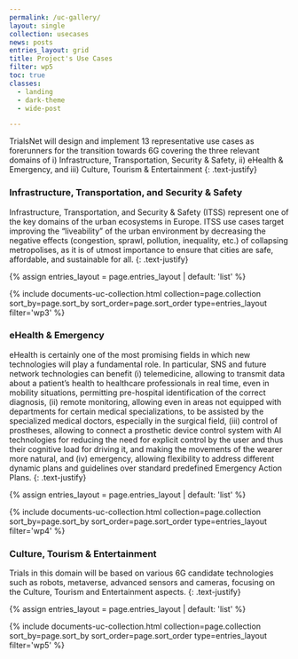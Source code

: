 ```yaml
---
permalink: /uc-gallery/
layout: single
collection: usecases
news: posts
entries_layout: grid
title: Project's Use Cases
filter: wp5
toc: true
classes:
  - landing
  - dark-theme
  - wide-post

---
```


TrialsNet will design and implement 13 representative use cases as forerunners for the transition towards 6G covering the three relevant domains of i) Infrastructure, Transportation, Security & Safety, ii) eHealth & Emergency, and iii) Culture, Tourism & Entertainment
{: .text-justify}


### Infrastructure, Transportation, and Security & Safety  

Infrastructure, Transportation, and Security & Safety (ITSS) represent one of the key domains of the urban ecosystems in Europe. ITSS use cases target improving the “liveability” of the urban environment by decreasing the negative effects (congestion, sprawl, pollution, inequality, etc.) of collapsing metropolises, as it is of utmost importance to ensure that cities are safe, affordable, and sustainable for all.
{: .text-justify}


{% assign entries_layout = page.entries_layout | default: 'list' %}
<div class="entries-{{ entries_layout }}-ucrow">
  {% include documents-uc-collection.html collection=page.collection sort_by=page.sort_by sort_order=page.sort_order type=entries_layout filter='wp3' %}
</div>

### eHealth & Emergency  

eHealth is certainly one of the most promising fields in which new technologies will play a fundamental role. In particular, SNS and future network technologies can benefit (i) telemedicine, allowing to transmit data about a patient’s health to healthcare professionals in real time, even in mobility situations, permitting pre-hospital identification of the correct diagnosis, (ii) remote monitoring, allowing even in areas not equipped with departments for certain medical specializations, to be assisted by the specialized medical doctors, especially in the surgical field, (iii) control of prostheses, allowing to connect a prosthetic device control system with AI technologies for reducing the need for explicit control by the user and thus their cognitive load for driving it, and making the movements of the wearer more natural, and (iv) emergency, allowing flexibility to address different dynamic plans and guidelines over standard predefined Emergency Action Plans.
{: .text-justify}

{% assign entries_layout = page.entries_layout | default: 'list' %}
<div class="entries-{{ entries_layout }}-ucrow">
  {% include documents-uc-collection.html collection=page.collection sort_by=page.sort_by sort_order=page.sort_order type=entries_layout filter='wp4' %}
</div>

### Culture, Tourism & Entertainment  

Trials in this domain will be based on various 6G candidate technologies such as robots, metaverse, advanced sensors and cameras, focusing on the Culture, Tourism and Entertainment aspects.
{: .text-justify}

{% assign entries_layout = page.entries_layout | default: 'list' %}
<div class="entries-{{ entries_layout }}-ucrow">
  {% include documents-uc-collection.html collection=page.collection sort_by=page.sort_by sort_order=page.sort_order type=entries_layout filter='wp5' %}
</div>
